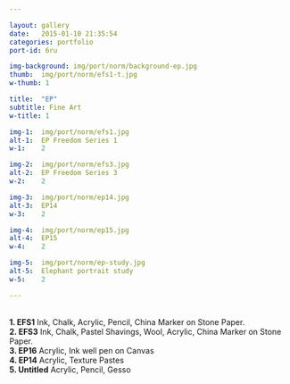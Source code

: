 ```yaml
---

layout: gallery
date:   2015-01-10 21:35:54
categories: portfolio
port-id: 6ru

img-background: img/port/norm/background-ep.jpg
thumb:	img/port/norm/efs1-t.jpg
w-thumb: 1

title:  "EP"
subtitle: Fine Art
w-title: 1

img-1:	img/port/norm/efs1.jpg
alt-1:	EP Freedom Series 1
w-1:	2

img-2:	img/port/norm/efs3.jpg
alt-2:	EP Freedom Series 3
w-2:	2

img-3:	img/port/norm/ep14.jpg
alt-3:	EP14
w-3:	2

img-4:	img/port/norm/ep15.jpg
alt-4:	EP15
w-4:	2

img-5:	img/port/norm/ep-study.jpg
alt-5:	Elephant portrait study
w-5:	2

---
```


<br><b>1. EFS1</b> Ink, Chalk, Acrylic, Pencil, China Marker on Stone Paper.
<br><b>2. EFS3</b> Ink, Chalk, Pastel Shavings, Wool, Acrylic, China Marker on Stone Paper.
<br><b>3. EP16</b> Acrylic, Ink well pen on Canvas
<br><b>4. EP14</b> Acrylic, Texture Pastes
<br><b>5. Untitled</b> Acrylic, Pencil, Gesso
